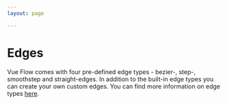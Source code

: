 ```yaml
---
layout: page

---
```


# Edges

Vue Flow comes with four pre-defined edge types - bezier-, step-, smoothstep and straight-edges.
In addition to the built-in edge types you can create your own custom edges. You can find more information on edge types [here](/guide/edge.html#default-edge-types).

<div class="mt-6">
  <ClientOnly>
    <Suspense>
      <Repl example="edges"></Repl>
    </Suspense>
  </ClientOnly>
</div>
